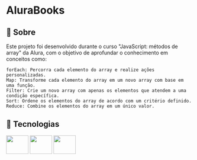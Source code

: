 <h1>AluraBooks</h1>

<h2>📃 Sobre</h2>
Este projeto foi desenvolvido durante o curso "JavaScript: métodos de array" da Alura, com o objetivo de aprofundar o conhecimento em conceitos como:

    forEach: Percorra cada elemento do array e realize ações personalizadas.
    Map: Transforme cada elemento do array em um novo array com base em uma função.
    Filter: Crie um novo array com apenas os elementos que atendem a uma condição específica.
    Sort: Ordene os elementos do array de acordo com um critério definido.
    Reduce: Combine os elementos do array em um único valor.

## 🚀 Tecnologias

<div style="display: inline-block;">
    <img height="50" width="60" src="https://cdn.jsdelivr.net/gh/devicons/devicon/icons/html5/html5-original.svg" />
    <img height="50" width="60" src="https://cdn.jsdelivr.net/gh/devicons/devicon/icons/css3/css3-original.svg" />
    <img height="50" width="60" src="https://cdn.jsdelivr.net/gh/devicons/devicon/icons/javascript/javascript-original.svg" />
</div>
<br>
